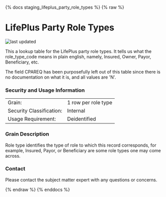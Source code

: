 {% docs staging_lifeplus_party_role_types %}
{% raw %}

# LifePlus Party Role Types

![last updated](assets/update_badges/staging_lifeplus_party_role_types.svg)

This a lookup table for the LifePlus party role types. It tells us what the 
role_type_code means in plain english, namely, Insured, Owner, Payor, Beneficiary, etc.

The field CPAREQ has been purposefully left out of this table since there is no documentation on 
what it is, and all values are 'N'.


### Security and Usage Information
|     |     |
| --- | --- |
| Grain:                   | 1 row per role type |
| Security Classification: | Internal |
| Usage Requirement:       | Deidentified |

### Grain Description
Role type identifies the type of role to which this record corresponds, for 
example, Insured, Payor, or Beneficiary are some role types one may come across.

### Contact
Please contact the subject matter expert with any questions or concerns.

{% endraw %}
{% enddocs %}